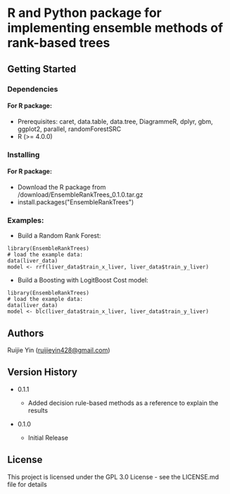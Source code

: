 # R and Python package for implementing ensemble methods of rank-based trees



## Getting Started

### Dependencies

#### For R package:

* Prerequisites: caret, data.table, data.tree, DiagrammeR, dplyr, gbm, ggplot2,
                 parallel, randomForestSRC
* R (>= 4.0.0)

### Installing

#### For R package:

* Download the R package from /download/EnsembleRankTrees_0.1.0.tar.gz
* install.packages("EnsembleRankTrees")


### Examples:

* Build a Random Rank Forest:
```
library(EnsembleRankTrees)
# load the example data:
data(liver_data)
model <- rrf(liver_data$train_x_liver, liver_data$train_y_liver)
```
* Build a Boosting with LogitBoost Cost model:
```
library(EnsembleRankTrees)
# load the example data:
data(liver_data)
model <- blc(liver_data$train_x_liver, liver_data$train_y_liver)
```


## Authors

Ruijie Yin (ruijieyin428@gmail.com)



## Version History

* 0.1.1
    * Added decision rule-based methods as a reference to explain the results

* 0.1.0
    * Initial Release

## License

This project is licensed under the GPL 3.0 License - see the LICENSE.md file for details



